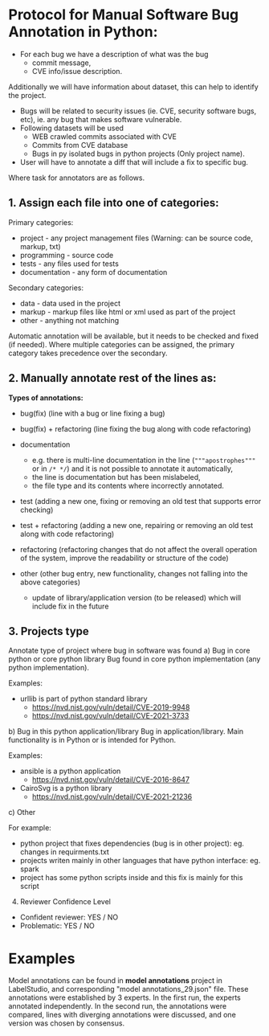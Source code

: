 # Protocol for Manual Software Bug Annotation in Python:

* For each bug we have a description of what was the bug 
  * commit message,
  * CVE info/issue description.

Additionally we will have information about dataset, this can help to identify the project.

* Bugs will be related to security issues (ie. CVE, security software bugs, etc), ie. any bug that makes software vulnerable.
* Following datasets will be used
  * WEB crawled commits associated with CVE
  * Commits from CVE database
  * Bugs in py isolated bugs in python projects (Only project name).
* User will have to annotate a diff that will include a fix to specific bug.

Where task for annotators are as follows.

## 1. Assign each file into one of categories:

Primary categories:

* project - any project management files (Warning: can be source code, markup, txt)
* programming - source code
* tests - any files used for tests
* documentation - any form of documentation

Secondary categories:

* data - data used in the project
* markup - markup files like html or xml used as part of the project
* other - anything not matching

Automatic annotation will be available, but it needs to be checked and fixed (if needed).
Where multiple categories can be assigned, the primary category takes precedence over the secondary.


## 2. Manually annotate rest of the lines as:

**Types of annotations:**

   * bug(fix) (line with a bug or line fixing a bug)
   * bug(fix) + refactoring (line fixing the bug along with code refactoring)

   * documentation
     * e.g. there is multi-line documentation in the line (`"""apostrophes"""` or in `/* */`) and it is not possible to annotate it automatically,
     * the line is documentation but has been mislabeled,
     * the file type and its contents where incorrectly annotated.

   * test (adding a new one, fixing or removing an old test that supports error checking)
   * test + refactoring (adding a new one, repairing or removing an old test along with code refactoring)
  
   * refactoring (refactoring changes that do not affect the overall operation of the system, improve the readability or structure of the code)
 
   * other (other bug entry, new functionality, changes not falling into the above categories)
     * update of library/application version (to be released) which will include fix in the future


## 3. Projects type 
Annotate type of project where bug in software was found
a) Bug in core python or core python library
Bug found in core python implementation (any python implementation).

Examples: 

* urllib is part of python standard library
  * https://nvd.nist.gov/vuln/detail/CVE-2019-9948
  * https://nvd.nist.gov/vuln/detail/CVE-2021-3733

b) Bug in this python application/library 
Bug in application/library. Main functionality is in Python or is intended for Python.

Examples: 
 * ansible is a python application 
   * https://nvd.nist.gov/vuln/detail/CVE-2016-8647
 * CairoSvg is a python library
   * https://nvd.nist.gov/vuln/detail/CVE-2021-21236

c) Other

For example:
* python project that fixes dependencies (bug is in other project): eg. changes in requirments.txt
* projects writen mainly in other languages that have python interface: eg. spark
* project has some python scripts inside and this fix is mainly for this script 

4. Reviewer Confidence Level

* Confident reviewer: YES / NO
* Problematic: YES / NO

# Examples

Model annotations can be found in **model annotations** project in LabelStudio, and corresponding "model annotations_29.json" file.
These annotations were established by 3 experts.
In the first run, the experts annotated independently.
In the second run, the annotations were compared, lines with diverging annotations were discussed, and one version was chosen by consensus.

